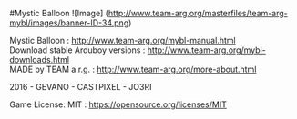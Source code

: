 #Mystic Balloon
![Image]
(http://www.team-arg.org/masterfiles/team-arg-mybl/images/banner-ID-34.png)

Mystic Balloon : http://www.team-arg.org/mybl-manual.html  
Download stable Arduboy versions : http://www.team-arg.org/mybl-downloads.html  
MADE by TEAM a.r.g. : http://www.team-arg.org/more-about.html
 
2016 - GEVANO - CASTPIXEL - JO3RI

Game License: MIT : https://opensource.org/licenses/MIT
